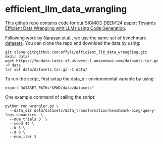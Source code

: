 # efficient_llm_data_wrangling

This github repo contains code for our SIGMOD DEEM'24 paper: [Towards Efficient Data Wrangling with LLMs using Code
Generation](https://dl.acm.org/doi/10.1145/3650203.3663334).

Following work by [Narayan et al.](https://arxiv.org/abs/2205.09911), we use the same set of benchmark [datasets](https://github.com/HazyResearch/fm_data_tasks).
You can clone the repo and download the data by using:

```
git clone git@github.com:effyli/efficient_llm_data_wrangling.git
mkdir data/
wget https://fm-data-tasks.s3.us-west-1.amazonaws.com/datasets.tar.gz -P data
tar xvf data/datasets.tar.gz -C data/
```

To run the script, first setup the data_dir environmental variable by using:

```
export DATASET_PATH="$PWD/data/datasets"
```

One example command of calling the script: 

```
python run_wrangler.py \
  --data_dir data/datasets/data_transformation/benchmark-bing-query-logs-semantics  \
  --num_trials 3  \
  --seed 42 \
  --k 3 \
  --d 0 \
  --num_iter 1
```

